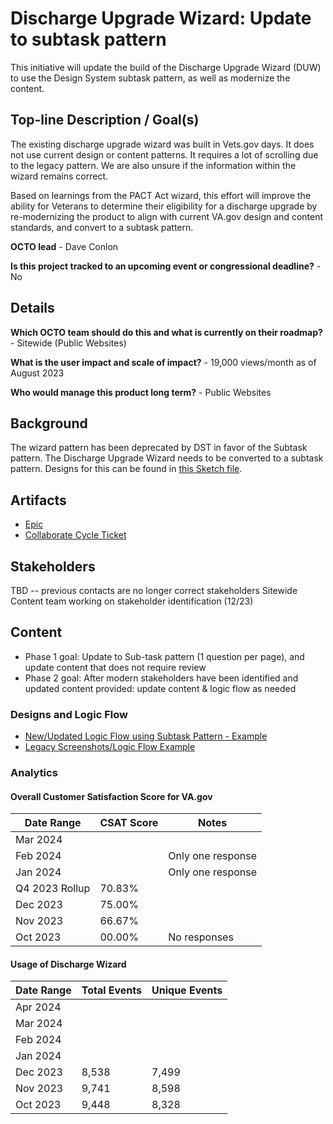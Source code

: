 # Discharge Upgrade Wizard: Update to subtask pattern

This initiative will update the build of the Discharge Upgrade Wizard (DUW) to use the Design System subtask pattern, as well as modernize the content.

## Top-line Description / Goal(s)
The existing discharge upgrade wizard was built in Vets.gov days. It does not use current design or content patterns. It requires a lot of scrolling due to the legacy pattern. We are also unsure if the information within the wizard remains correct.

Based on learnings from the PACT Act wizard, this effort will improve the ability for Veterans to determine their eligibility for a discharge upgrade by re-modernizing the product to align with current VA.gov design and content standards, and convert to a subtask pattern.

**OCTO lead** - Dave Conlon

**Is this project tracked to an upcoming event or congressional deadline?** - No

## Details

**Which OCTO team should do this and what is currently on their roadmap?** - Sitewide (Public Websites)

**What is the user impact and scale of impact?** - 19,000 views/month as of August 2023

**Who would manage this product long term?** - Public Websites

## Background

The wizard pattern has been deprecated by DST in favor of the Subtask pattern. The Discharge Upgrade Wizard needs to be converted to a subtask pattern. Designs for this can be found in [this Sketch file](https://www.sketch.com/s/20ea8818-8846-4f47-b341-7dc0ee6fc57e).

## Artifacts
- [Epic](https://github.com/department-of-veterans-affairs/va.gov-cms/issues/12043)
- [Collaborate Cycle Ticket](https://github.com/department-of-veterans-affairs/va.gov-team/issues/80777)

## Stakeholders
TBD -- previous contacts are no longer correct stakeholders
Sitewide Content team working on stakeholder identification (12/23)

## Content
- Phase 1 goal: Update to Sub-task pattern (1 question per page), and update content that does not require review
- Phase 2 goal: After modern stakeholders have been identified and updated content provided: update content & logic flow as needed

### Designs and Logic Flow

- [New/Updated Logic Flow using Subtask Pattern - Example](https://www.figma.com/file/XHQAQ8ZDKKsDcXfBn5ulhh/Discharge-Upgrade-Wizard?type=design&node-id=0-1&mode=design&t=nnB0yTWacZIKSpaU-0)
- [Legacy Screenshots/Logic Flow Example](https://app.mural.co/t/departmentofveteransaffairs9999/m/departmentofveteransaffairs9999/1696352911500/80253b1c7200212cbcbcfb940d2cf4a29fed8417?sender=u71e5a9ded413bfa79dd23932)

### Analytics

#### Overall Customer Satisfaction Score for VA.gov
| Date Range | CSAT Score | Notes |
| ----- | ----- | ----- | 
| Mar 2024 | |
| Feb 2024 | | Only one response |
| Jan 2024 | | Only one response |
|Q4 2023 Rollup | 70.83% | 
| Dec 2023 | 75.00% |
| Nov 2023 | 66.67% |
| Oct 2023 | 00.00% | No responses |


#### Usage of Discharge Wizard

| Date Range | Total Events | Unique Events |
| ------------- | ------------- | ------------- |
| Apr 2024 | | |
| Mar 2024 | | |
| Feb 2024 | | |
| Jan 2024 | | |
| Dec 2023 | 8,538 | 7,499 |
| Nov 2023 | 9,741 | 8,598 |
| Oct 2023 | 9,448 | 8,328 |






